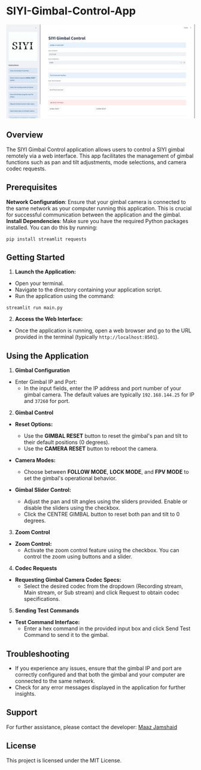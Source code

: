 # SIYI-Gimbal-Control-App

![APP](app.png)

## Overview
The SIYI Gimbal Control application allows users to control a SIYI gimbal remotely via a web interface. This app facilitates the management of gimbal functions such as pan and tilt adjustments, mode selections, and camera codec requests.

## Prerequisites
**Network Configuration**: Ensure that your gimbal camera is connected to the same network as your computer running this application. This is crucial for successful communication between the application and the gimbal.
**Install Dependencies**: Make sure you have the required Python packages installed. You can do this by running:
```
pip install streamlit requests
```

## Getting Started
1. **Launch the Application:**
- Open your terminal.
- Navigate to the directory containing your application script.
- Run the application using the command:

```
streamlit run main.py
```
2. **Access the Web Interface:**
- Once the application is running, open a web browser and go to the URL provided in the terminal (typically `http://localhost:8501`).

## Using the Application
1. **Gimbal Configuration**
- Enter Gimbal IP and Port:
  - In the input fields, enter the IP address and port number of your gimbal camera. The default values are typically `192.168.144.25` for IP and `37260` for port.

2. **Gimbal Control**
- **Reset Options:**
  - Use the **GIMBAL RESET** button to reset the gimbal's pan and tilt to their default positions (0 degrees).
  - Use the **CAMERA RESET** button to reboot the camera.

- **Camera Modes:**
  - Choose between **FOLLOW MODE**, **LOCK MODE**, and **FPV MODE** to set the gimbal's operational behavior.

- **Gimbal Slider Control:**
  - Adjust the pan and tilt angles using the sliders provided. Enable or disable the sliders using the checkbox.
  - Click the CENTRE GIMBAL button to reset both pan and tilt to 0 degrees.
 
3. **Zoom Control**
- **Zoom Control:**
  - Activate the zoom control feature using the checkbox. You can control the zoom using buttons and a slider.

4. **Codec Requests**
- **Requesting Gimbal Camera Codec Specs:**
  - Select the desired codec from the dropdown (Recording stream, Main stream, or Sub stream) and click Request to obtain codec specifications.

5. **Sending Test Commands**
- **Test Command Interface:**
  - Enter a hex command in the provided input box and click Send Test Command to send it to the gimbal.

## Troubleshooting
- If you experience any issues, ensure that the gimbal IP and port are correctly configured and that both the gimbal and your computer are connected to the same network.
- Check for any error messages displayed in the application for further insights.

## Support
For further assistance, please contact the developer:
[Maaz Jamshaid](https://www.linkedin.com/in/maazjamshaid/?lipi=urn%3Ali%3Apage%3Ad_flagship3_feed%3B1h1SO1tYRpmlRJlv%2Bgi4eg%3D%3D)

## License
This project is licensed under the MIT License.
